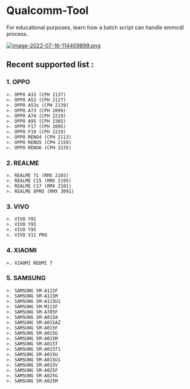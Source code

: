 # Qualcomm-Tool
For educational purposes, learn how a batch script can handle emmcdl process.

[![image-2022-07-16-114409899.png](https://i.postimg.cc/438z6ydH/image-2022-07-16-114409899.png)](https://postimg.cc/zLgb5JTq)

## Recent supported list :

### 1. OPPO
```
>. OPPO A33 (CPH 2137)
>. OPPO A53 (CPH 2127)
>. OPPO A53s (CPH 2139)
>. OPPO A73 (CPH 2099)
>. OPPO A74 (CPH 2219)
>. OPPO A95 (CPH 2365)
>. OPPO F17 (CPH 2095)
>. OPPO F19 (CPH 2219)
>. OPPO RENO4 (CPH 2113)
>. OPPO RENO5 (CPH 2159)
>. OPPO RENO6 (CPH 2235)
```

### 2. REALME
```
>. REALME 7i (RMX 2103)
>. REALME C15 (RMX 2195)
>. REALME C17 (RMX 2101)
>. REALME 8PRO (RMX 3091)
```

### 3. VIVO
```
>. VIVO Y91
>. VIVO Y93
>. VIVO Y95
>. VIVO V11 PRO
```

### 4. XIAOMI
```
>. XIAOMI REDMI 7
```

### 5. SAMSUNG
```
>. SAMSUNG SM-A115F
>. SAMSUNG SM-A115M
>. SAMSUNG SM-A115U1
>. SAMSUNG SM-M115F 
>. SAMSUNG SM-A705F
>. SAMSUNG SM-A015A
>. SAMSUNG SM-A015AZ
>. SAMSUNG SM-A015F
>. SAMSUNG SM-A015G
>. SAMSUNG SM-A015M
>. SAMSUNG SM-A015T 
>. SAMSUNG SM-A015T1
>. SAMSUNG SM-A015U
>. SAMSUNG SM-A015U1
>. SAMSUNG SM-A015V
>. SAMSUNG SM-A025F
>. SAMSUNG SM-A025G
>. SAMSUNG SM-A025M
```
